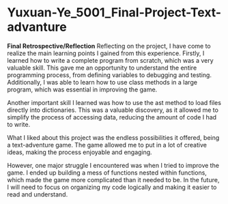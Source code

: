 # Yuxuan-Ye_5001_Final-Project-Text-advanture


**Final Retrospective/Reflection**
Reflecting on the project, I have come to realize the main learning points I gained from this experience. Firstly, I learned how to write a complete program from scratch, which was a very valuable skill. This gave me an opportunity to understand the entire programming process, from defining variables to debugging and testing. Additionally, I was able to learn how to use class methods in a large program, which was essential in improving the game.

Another important skill I learned was how to use the ast method to load files directly into dictionaries. This was a valuable discovery, as it allowed me to simplify the process of accessing data, reducing the amount of code I had to write.

What I liked about this project was the endless possibilities it offered, being a text-adventure game. The game allowed me to put in a lot of creative ideas, making the process enjoyable and engaging.

However, one major struggle I encountered was when I tried to improve the game. I ended up building a mess of functions nested within functions, which made the game more complicated than it needed to be. In the future, I will need to focus on organizing my code logically and making it easier to read and understand.

